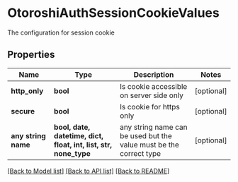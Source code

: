 # OtoroshiAuthSessionCookieValues

The configuration for session cookie

## Properties
Name | Type | Description | Notes
------------ | ------------- | ------------- | -------------
**http_only** | **bool** | Is cookie accessible on server side only | [optional] 
**secure** | **bool** | Is cookie for https only | [optional] 
**any string name** | **bool, date, datetime, dict, float, int, list, str, none_type** | any string name can be used but the value must be the correct type | [optional]

[[Back to Model list]](../README.md#documentation-for-models) [[Back to API list]](../README.md#documentation-for-api-endpoints) [[Back to README]](../README.md)


